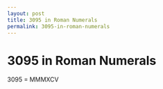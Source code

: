 ```yaml
---
layout: post
title: 3095 in Roman Numerals
permalink: 3095-in-roman-numerals
---
```


# 3095 in Roman Numerals

3095 = MMMXCV
